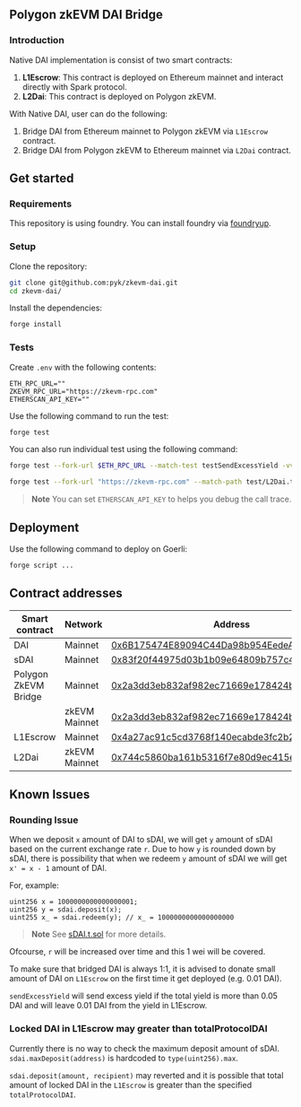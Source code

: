 ## Polygon zkEVM DAI Bridge

### Introduction

Native DAI implementation is consist of two smart contracts:

1. **L1Escrow**: This contract is deployed on Ethereum mainnet and interact
   directly with Spark protocol.
2. **L2Dai**: This contract is deployed on Polygon zkEVM.

With Native DAI, user can do the following:

1. Bridge DAI from Ethereum mainnet to Polygon zkEVM via `L1Escrow` contract.
2. Bridge DAI from Polygon zkEVM to Ethereum mainnet via `L2Dai` contract.

## Get started

### Requirements

This repository is using foundry. You can install foundry via
[foundryup](https://book.getfoundry.sh/getting-started/installation).

### Setup

Clone the repository:

```sh
git clone git@github.com:pyk/zkevm-dai.git
cd zkevm-dai/
```

Install the dependencies:

```sh
forge install
```

### Tests

Create `.env` with the following contents:

```
ETH_RPC_URL=""
ZKEVM_RPC_URL="https://zkevm-rpc.com"
ETHERSCAN_API_KEY=""
```

Use the following command to run the test:

```sh
forge test
```

You can also run individual test using the following command:

```sh
forge test --fork-url $ETH_RPC_URL --match-test testSendExcessYield -vvvv

forge test --fork-url "https://zkevm-rpc.com" --match-path test/L2Dai.t.sol --match-test testBridgeWithMockedBridge -vvvv
```

> **Note**
> You can set `ETHERSCAN_API_KEY` to helps you debug the call trace.

## Deployment

Use the following command to deploy on Goerli:

```sh
forge script ...
```

## Contract addresses

| Smart contract       | Network       | Address                                                                                                                        |
| -------------------- | ------------- | ------------------------------------------------------------------------------------------------------------------------------ |
| DAI                  | Mainnet       | [0x6B175474E89094C44Da98b954EedeAC495271d0F](https://etherscan.io/address/0x6B175474E89094C44Da98b954EedeAC495271d0F)          |
| sDAI                 | Mainnet       | [0x83f20f44975d03b1b09e64809b757c47f942beea](https://etherscan.io/token/0x83f20f44975d03b1b09e64809b757c47f942beea#code)       |
| Polygon ZkEVM Bridge | Mainnet       | [0x2a3dd3eb832af982ec71669e178424b10dca2ede](https://etherscan.io/address/0x2a3dd3eb832af982ec71669e178424b10dca2ede)          |
|                      | zkEVM Mainnet | [0x2a3dd3eb832af982ec71669e178424b10dca2ede](https://zkevm.polygonscan.com/address/0x2a3dd3eb832af982ec71669e178424b10dca2ede) |
| L1Escrow             | Mainnet       | [0x4a27ac91c5cd3768f140ecabde3fc2b2d92edb98](https://etherscan.io/address/0x4a27ac91c5cd3768f140ecabde3fc2b2d92edb98)          |
| L2Dai                | zkEVM Mainnet | [0x744c5860ba161b5316f7e80d9ec415e2727e5bd5](https://zkevm.polygonscan.com/address/0x744c5860ba161b5316f7e80d9ec415e2727e5bd5) |

## Known Issues

### Rounding Issue

When we deposit `x` amount of DAI to sDAI, we will get `y` amount of sDAI based
on the current exchange rate `r`. Due to how `y` is rounded down by sDAI, there
is possibility that when we redeem `y` amount of sDAI we will get `x' = x - 1`
amount of DAI.

For, example:

```solidity
uint256 x = 1000000000000000001;
uint256 y = sdai.deposit(x);
uint255 x_ = sdai.redeem(y); // x_ = 1000000000000000000
```

> **Note**
> See [sDAI.t.sol](./test/sDAI.t.sol) for more details.

Ofcourse, `r` will be increased over time and this 1 wei will be covered.

To make sure that bridged DAI is always 1:1, it is advised to donate small
amount of DAI on `L1Escrow` on the first time it get deployed (e.g. 0.01 DAI).

`sendExcessYield` will send excess yield if the total yield is more than
0.05 DAI and will leave 0.01 DAI from the yield in L1Escrow.

### Locked DAI in L1Escrow may greater than totalProtocolDAI

Currently there is no way to check the maximum deposit amount of sDAI.
`sdai.maxDeposit(address)` is hardcoded to `type(uint256).max`.

`sdai.deposit(amount, recipient)` may reverted and it is possible that total
amount of locked DAI in the `L1Escrow` is greater than the specified
`totalProtocolDAI`.

